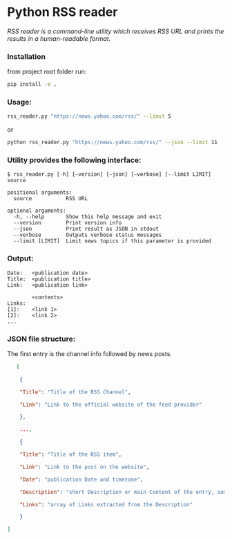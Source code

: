 # Python RSS reader

*RSS reader is a command-line utility which receives RSS URL and prints the results in a human-readable
format.*


### Installation
from project root folder run:

```bash
pip install -e .
```


### Usage:
```bash
rss_reader.py "https://news.yahoo.com/rss/" --limit 5
```

or

```bash
python rss_reader.py "https://news.yahoo.com/rss/" --json --limit 11
```

### Utility provides the following interface: 
```
$ rss_reader.py [-h] [–version] [–json] [–verbose] [--limit LIMIT] source
```
```
positional arguments:
  source           RSS URL

optional arguments:
  -h, --help       Show this help message and exit
  --version        Print version info
  --json           Print result as JSON in stdout
  --verbose        Outputs verbose status messages
  --limit [LIMIT]  Limit news topics if this parameter is provided
```

### Output:
```
Date:   <publication date>
Title:  <publication title>
Link:   <publication link>
        
        <contents>
Links:
[1]:    <link 1>
[2]:    <link 2>
...
```

###  JSON file structure:
The first entry is the channel info followed by news posts.
```json
   [
	
	{

	"Title": "Title of the RSS Channel",

	"Link": "Link to the official website of the feed provider"

	},

	...,

	{

	"Title": "Title of the RSS item",

	"Link": "Link to the post on the website",

	"Date": "publication Date and timezone",

	"Description": "short Description or main Content of the entry, sometimes with Links",

	"Links": "array of Links extracted from the Description"

	}

]
```